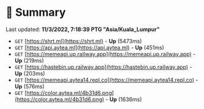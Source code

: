 # 📖 Summary
Last updated: **11/3/2022, 7:18:39 PTG "Asia/Kuala_Lumpur"**

- `GET` [https://shrt.ml](https://shrt.ml) - **Up** (5473ms)
- `GET` [https://api.aytea.ml](https://api.aytea.ml) - **Up** (451ms)
- `GET` [https://memeapi.up.railway.app](https://memeapi.up.railway.app) - **Up** (219ms)
- `GET` [https://hastebin.up.railway.app](https://hastebin.up.railway.app) - **Up** (203ms)
- `GET` [https://memeapi.aytea14.repl.co](https://memeapi.aytea14.repl.co) - **Up** (576ms)
- `GET` [https://color.aytea.ml/4b31d6.png](https://color.aytea.ml/4b31d6.png) - **Up** (1636ms)
